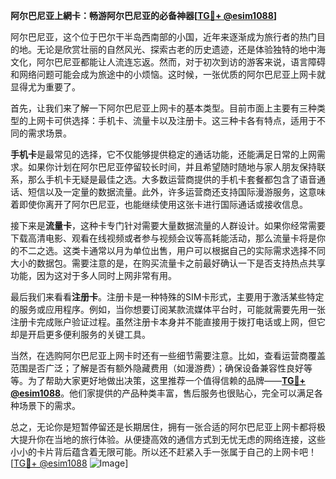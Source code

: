 **阿尔巴尼亚上網卡：畅游阿尔巴尼亚的必备神器[[TG💪+ @esim1088](https://t.me/s/esim1088)]**

阿尔巴尼亚，这个位于巴尔干半岛西南部的小国，近年来逐渐成为旅行者的热门目的地。无论是欣赏壮丽的自然风光、探索古老的历史遗迹，还是体验独特的地中海文化，阿尔巴尼亚都能让人流连忘返。然而，对于初次到访的游客来说，语言障碍和网络问题可能会成为旅途中的小烦恼。这时候，一张优质的阿尔巴尼亚上网卡就显得尤为重要了。

首先，让我们来了解一下阿尔巴尼亚上网卡的基本类型。目前市面上主要有三种类型的上网卡可供选择：手机卡、流量卡以及注册卡。这三种卡各有特点，适用于不同的需求场景。

**手机卡**是最常见的选择，它不仅能够提供稳定的通话功能，还能满足日常的上网需求。如果你计划在阿尔巴尼亚停留较长时间，并且希望随时随地与家人朋友保持联系，那么手机卡无疑是最佳之选。大多数运营商提供的手机卡套餐都包含了语音通话、短信以及一定量的数据流量。此外，许多运营商还支持国际漫游服务，这意味着即使你离开了阿尔巴尼亚，也能继续使用这张卡进行国际通话或接收信息。

接下来是**流量卡**，这种卡专门针对需要大量数据流量的人群设计。如果你经常需要下载高清电影、观看在线视频或者参与视频会议等高耗能活动，那么流量卡将是你的不二之选。这类卡通常以月为单位出售，用户可以根据自己的实际需求选择不同大小的数据包。需要注意的是，在购买流量卡之前最好确认一下是否支持热点共享功能，因为这对于多人同时上网非常有用。

最后我们来看看**注册卡**。注册卡是一种特殊的SIM卡形式，主要用于激活某些特定的服务或应用程序。例如，当你想要订阅某款流媒体平台时，可能就需要先用一张注册卡完成账户验证过程。虽然注册卡本身并不能直接用于拨打电话或上网，但它却是开启更多便利服务的关键工具。

当然，在选购阿尔巴尼亚上网卡时还有一些细节需要注意。比如，查看运营商覆盖范围是否广泛；了解是否有额外隐藏费用（如漫游费）；确保设备兼容性良好等等。为了帮助大家更好地做出决策，这里推荐一个值得信赖的品牌——**[TG💪+ @esim1088](https://t.me/s/esim1088)**。他们家提供的产品种类丰富，售后服务也很贴心，完全可以满足各种场景下的需求。

总之，无论你是短暂停留还是长期居住，拥有一张合适的阿尔巴尼亚上网卡都将极大提升你在当地的旅行体验。从便捷高效的通信方式到无忧无虑的网络连接，这些小小的卡片背后蕴含着无限可能。所以还不赶紧入手一张属于自己的上网卡吧！[[TG💪+ @esim1088](https://t.me/s/esim1088) ![Image](https://i.postimg.cc/4NQfJmqS/Snipaste-2025-05-13-00-14-12.png)]